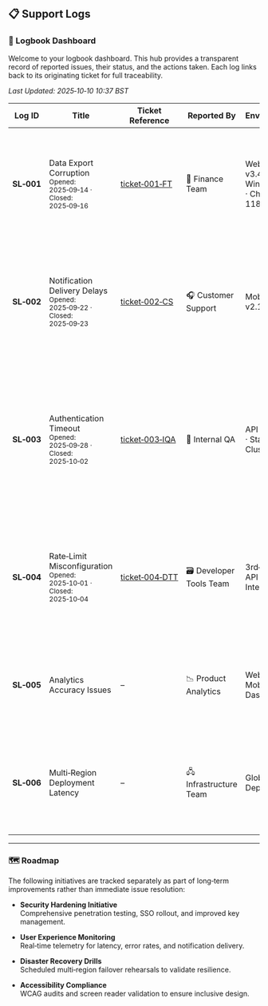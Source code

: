 ## 📋 Support Logs

### 📓 Logbook Dashboard

Welcome to your logbook dashboard. This hub provides a transparent record of reported issues, their status, and the actions taken. Each log links back to its originating ticket for full traceability.  

_Last Updated: 2025‑10‑10 10:37 BST_

| Log ID | Title | Ticket Reference | Reported By | Environment | Status | Severity | Summary | Log |
|--------|-------|------------------|-------------|-------------|--------|----------|---------|-----|
| **SL‑001** | Data Export Corruption<br><sub>Opened: 2025‑09‑14 · Closed: 2025‑09‑16</sub> | [ticket‑001‑FT](https://github.com/musman-uk/portfolio/blob/main/independent-projects/support-logs/tickets/ticket-1/ticket-001-FT.md) | 👛 Finance Team | Web App v3.4 · Windows 11 · Chrome 118 | ✔️ **Resolved** | 🔴 High | CSV exports produced malformed files with missing headers and shifted columns, disrupting month‑end reporting. | [View](https://github.com/musman-uk/portfolio/blob/main/independent-projects/support-logs/logs/log-1/SL%E2%80%91001.md) |
| **SL‑002** | Notification Delivery Delays<br><sub>Opened: 2025‑09‑22 · Closed: 2025‑09‑23</sub> | [ticket‑002‑CS](https://github.com/musman-uk/portfolio/blob/main/independent-projects/support-logs/tickets/ticket-2/ticket-002-CS.md) | 🎧 Customer Support | Mobile App v2.1 · iOS 17 | ✔️ **Resolved** | 🟡 Medium | Push notifications for critical alerts delayed up to 15 minutes, undermining trust and increasing support calls. | [View](https://github.com/musman-uk/portfolio/blob/main/independent-projects/support-logs/logs/log-2/SL%E2%80%91002.md) |
| **SL‑003** | Authentication Timeout<br><sub>Opened: 2025‑09‑28 · Closed: 2025‑10‑02</sub> | [ticket‑003‑IQA](https://github.com/musman-uk/portfolio/blob/main/independent-projects/support-logs/tickets/ticket-3/ticket-003-IQA.md) | 🧮 Internal QA | API Gateway · Staging Cluster | ✔️ **Resolved** | 🔴 High | Users intermittently experienced login timeouts under high load. Stress‑tests confirmed root cause and configuration changes resolved the issue. | [View](https://github.com/musman-uk/portfolio/blob/main/independent-projects/support-logs/logs/log-3/SL-003.md) |
| **SL‑004** | Rate‑Limit Misconfiguration<br><sub>Opened: 2025‑10‑01 · Closed: 2025‑10‑04</sub> | [ticket‑004‑DTT](https://github.com/musman-uk/portfolio/blob/main/independent-projects/support-logs/tickets/ticket-4/ticket-004-DTT.md) | 🗃️ Developer Tools Team | 3rd‑Party API Integration | ✔️ **Resolved** | 🟢 Low | API requests throttled prematurely due to incorrect headers. Header configuration corrected and monitoring added. | [View](https://github.com/musman-uk/portfolio/blob/main/independent-projects/support-logs/logs/log-4/SL-004.md) |
| **SL‑005** | Analytics Accuracy Issues | – | 📉 Product Analytics | Web + Mobile Dashboards | 📅 **Planned** | 🟡 Medium | Mismatched metrics across dashboards. Planned root‑cause analysis and data pipeline validation. | – |
| **SL‑006** | Multi‑Region Deployment Latency | – | 🖧 Infrastructure Team | Global Cloud Deployment | 📅 **Planned** | 🟡 Medium | Latency spikes during failover testing. Planned optimisation of routing and replication. | – |

---

### 🗺️ Roadmap

The following initiatives are tracked separately as part of long‑term improvements rather than immediate issue resolution:  

- **Security Hardening Initiative**  
  Comprehensive penetration testing, SSO rollout, and improved key management.  

- **User Experience Monitoring**  
  Real‑time telemetry for latency, error rates, and notification delivery.  

- **Disaster Recovery Drills**  
  Scheduled multi‑region failover rehearsals to validate resilience.  

- **Accessibility Compliance**  
  WCAG audits and screen reader validation to ensure inclusive design.  
